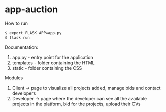 # app-auction
How to run
```sh
$ export FLASK_APP=app.py
$ flask run
```

Documentation:
1. app.py - entry point for the application
2. templates - folder containing the HTML
3. static - folder containing the CSS

Modules
1. Client
-> page to visualize all projects added, manage bids and contact developers
2. Developer
-> page where the developer can see all the available projects in the platform, bid for the projects, upload their CVs